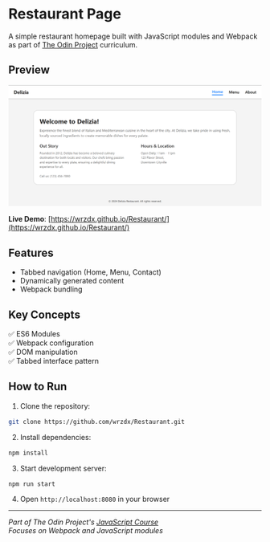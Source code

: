 # Restaurant Page

A simple restaurant homepage built with JavaScript modules and Webpack as part of [The Odin Project](https://www.theodinproject.com/) curriculum.

## Preview

![Restaurant Page Preview](./preview.png)

**Live Demo**: [https://wrzdx.github.io/Restaurant/](https://wrzdx.github.io/Restaurant/)

## Features
- Tabbed navigation (Home, Menu, Contact)
- Dynamically generated content
- Webpack bundling

## Key Concepts
✅ ES6 Modules  
✅ Webpack configuration  
✅ DOM manipulation  
✅ Tabbed interface pattern  


## How to Run
1. Clone the repository:
```bash
git clone https://github.com/wrzdx/Restaurant.git
```
2. Install dependencies:
```bash
npm install
```
3. Start development server:
```bash
npm run start
```
4. Open `http://localhost:8080` in your browser

---

*Part of The Odin Project's [JavaScript Course](https://www.theodinproject.com/lessons/node-path-javascript-restaurant-page)*  
*Focuses on Webpack and JavaScript modules*
